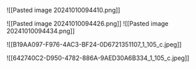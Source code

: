![[Pasted image 20241010094410.png]]

![[Pasted image 20241010094426.png]]
![[Pasted image 20241010094434.png]]

![[B19AA097-F976-4AC3-BF24-0D6721351107_1_105_c.jpeg]]

![[642740C2-D950-4782-886A-9AED30A6B334_1_105_c.jpeg]]